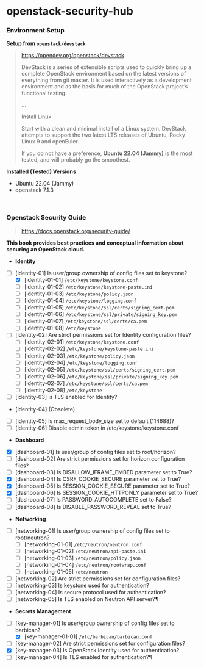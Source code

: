 # openstack-security-hub

### Environment Setup

**Setup from `openstack/devstack`**

> <https://opendev.org/openstack/devstack>
>
> DevStack is a series of extensible scripts used to quickly bring up a complete OpenStack environment based on the latest versions of everything from git master. It is used interactively as a development environment and as the basis for much of the OpenStack project’s functional testing.
>
> ...
>
> Install Linux
>
> Start with a clean and minimal install of a Linux system. DevStack attempts to support the two latest LTS releases of Ubuntu, Rocky Linux 9 and openEuler.
>
> If you do not have a preference, **Ubuntu 22.04 (Jammy)** is the most tested, and will probably go the smoothest.

**Installed (Tested) Versions**

- Ubuntu 22.04 (Jammy)
- openstack 7.1.3

<br/>

### Openstack Security Guide

> <https://docs.openstack.org/security-guide/>

**This book provides best practices and conceptual information about securing an OpenStack cloud.**

- **Identity**
- [ ] [identity-01] Is user/group ownership of config files set to keystone?
  - [x] [identity-01-01] `/etc/keystone/keystone.conf`
  - [ ] [identity-01-02] `/etc/keystone/keystone-paste.ini`
  - [ ] [identity-01-03] `/etc/keystone/policy.json`
  - [ ] [identity-01-04] `/etc/keystone/logging.conf`
  - [ ] [identity-01-05] `/etc/keystone/ssl/certs/signing_cert.pem`
  - [ ] [identity-01-06] `/etc/keystone/ssl/private/signing_key.pem`
  - [ ] [identity-01-07] `/etc/keystone/ssl/certs/ca.pem`
  - [ ] [identity-01-08] `/etc/keystone`
- [ ] [identity-02] Are strict permissions set for Identity configuration files?
  - [ ] [identity-02-01] `/etc/keystone/keystone.conf`
  - [ ] [identity-02-02] `/etc/keystone/keystone-paste.ini`
  - [ ] [identity-02-03] `/etc/keystone/policy.json`
  - [ ] [identity-02-04] `/etc/keystone/logging.conf`
  - [ ] [identity-02-05] `/etc/keystone/ssl/certs/signing_cert.pem`
  - [ ] [identity-02-06] `/etc/keystone/ssl/private/signing_key.pem`
  - [ ] [identity-02-07] `/etc/keystone/ssl/certs/ca.pem`
  - [ ] [identity-02-08] `/etc/keystone`
- [ ] [identity-03] is TLS enabled for Identity?
- [identity-04] (Obsolete)
- [ ] [identity-05] Is max_request_body_size set to default (114688)?
- [ ] [identity-06] Disable admin token in /etc/keystone/keystone.conf
- **Dashboard**
- [x] [dashboard-01] Is user/group of config files set to root/horizon?
- [ ] [dashboard-02] Are strict permissions set for horizon configuration files?
- [ ] [dashboard-03] Is DISALLOW_IFRAME_EMBED parameter set to True?
- [x] [dashboard-04] Is CSRF_COOKIE_SECURE parameter set to True?
- [x] [dashboard-05] Is SESSION_COOKIE_SECURE parameter set to True?
- [x] [dashboard-06] Is SESSION_COOKIE_HTTPONLY parameter set to True?
- [ ] [dashboard-07] Is PASSWORD_AUTOCOMPLETE set to False?
- [ ] [dashboard-08] Is DISABLE_PASSWORD_REVEAL set to True?
- **Networking**
- [ ] [networking-01] Is user/group ownership of config files set to root/neutron?
  - [ ] [networking-01-01] `/etc/neutron/neutron.conf`
  - [ ] [networking-01-02] `/etc/neutron/api-paste.ini`
  - [ ] [networking-01-03] `/etc/neutron/policy.json`
  - [ ] [networking-01-04] `/etc/neutron/rootwrap.conf`
  - [ ] [networking-01-05] `/etc/neutron`
- [ ] [networking-02] Are strict permissions set for configuration files?
- [ ] [networking-03] Is keystone used for authentication?
- [ ] [networking-04] Is secure protocol used for authentication?
- [ ] [networking-05] Is TLS enabled on Neutron API server?¶
- **Secrets Management**
- [ ] [key-manager-01] Is user/group ownership of config files set to barbican?
  - [x] [key-manager-01-01] `/etc/barbican/barbican.conf`
- [ ] [key-manager-02] Are strict permissions set for configuration files?
- [x] [key-manager-03] Is OpenStack Identity used for authentication?
- [ ] [key-manager-04] Is TLS enabled for authentication?¶
